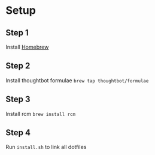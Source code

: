 # Setup

## Step 1
Install [Homebrew](http://brew.sh/)

## Step 2
Install thoughtbot formulae ```brew tap thoughtbot/formulae```

## Step 3
Install rcm ```brew install rcm```

## Step 4
Run ```install.sh``` to link all dotfiles